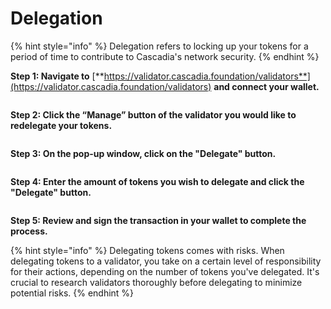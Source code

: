 # Delegation

{% hint style="info" %}
Delegation refers to locking up your tokens for a period of time to contribute to Cascadia's network security.
{% endhint %}



**Step 1: Navigate to** [**https://validator.cascadia.foundation/validators**](https://validator.cascadia.foundation/validators) **and connect your wallet.**

<figure><img src="../.gitbook/assets/Redelegate2 (2).png" alt=""><figcaption></figcaption></figure>



**Step 2: Click the “Manage” button of the validator you would like to redelegate your tokens.**

<figure><img src="../.gitbook/assets/Redelegate3 (1).png" alt=""><figcaption></figcaption></figure>



**Step 3: On the pop-up window, click on the "Delegate" button.**

<figure><img src="../.gitbook/assets/Delegate1.png" alt=""><figcaption></figcaption></figure>



**Step 4: Enter the amount of tokens you wish to delegate and click the "Delegate" button.**

<figure><img src="../.gitbook/assets/Delegate2.png" alt=""><figcaption></figcaption></figure>



**Step 5: Review and sign the transaction in your wallet to complete the process.**



{% hint style="info" %}
Delegating tokens comes with risks.  When delegating tokens to a validator, you take on a certain level of responsibility for their actions, depending on the number of tokens you've delegated.  It's crucial to research validators thoroughly before delegating to minimize potential risks.&#x20;
{% endhint %}
